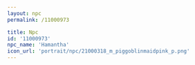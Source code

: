 ```yaml
---
layout: npc
permalink: /11000973

title: Npc
id: '11000973'
npc_name: 'Hamantha'
icon_url: 'portrait/npc/21000318_m_piggoblinmaidpink_p.png'
---
```

